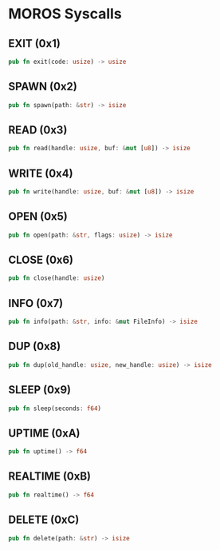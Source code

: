 # MOROS Syscalls

## EXIT (0x1)

```rust
pub fn exit(code: usize) -> usize
```

## SPAWN (0x2)

```rust
pub fn spawn(path: &str) -> isize
```

## READ (0x3)

```rust
pub fn read(handle: usize, buf: &mut [u8]) -> isize
```

## WRITE (0x4)

```rust
pub fn write(handle: usize, buf: &mut [u8]) -> isize
```

## OPEN (0x5)

```rust
pub fn open(path: &str, flags: usize) -> isize
```

## CLOSE (0x6)

```rust
pub fn close(handle: usize)
```

## INFO (0x7)

```rust
pub fn info(path: &str, info: &mut FileInfo) -> isize
```

## DUP (0x8)

```rust
pub fn dup(old_handle: usize, new_handle: usize) -> isize
```

## SLEEP (0x9)

```rust
pub fn sleep(seconds: f64)
```

## UPTIME (0xA)

```rust
pub fn uptime() -> f64
```

## REALTIME (0xB)

```rust
pub fn realtime() -> f64
```

## DELETE (0xC)

```rust
pub fn delete(path: &str) -> isize
```
